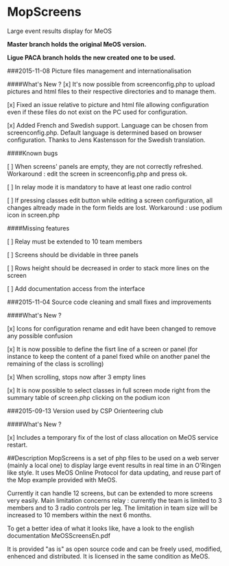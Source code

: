 # MopScreens
Large event results display for MeOS

**Master branch holds the original MeOS version.**

**Ligue PACA branch holds the new created one to be used.**

###2015-11-08 Picture files management and internationalisation

####What's New ?
[x] It's now possible from screenconfig.php to upload pictures and html files to their respective directories and to manage them.

[x] Fixed an issue relative to picture and html file allowing configuration even if these files do not exist on the PC used for configuration.

[x] Added French and Swedish support. Language can be chosen from screenconfig.php. Default language is determined based on browser configuration. Thanks to Jens Kastensson for the Swedish translation.

####Known bugs
		
[ ] When screens' panels are empty, they are not correctly refreshed. Workaround : edit the screen in screenconfig.php and press ok.

[ ] In relay mode it is mandatory to have at least one radio control

[ ] If pressing classes edit button while editing a screen configuration, all changes altready made in the form fields are lost. Workaround : use podium icon in screen.php
		
####Missing features

[ ] Relay must be extended to 10 team members

[ ] Screens should be dividable in three panels

[ ] Rows height should be decreased in order to stack more lines on the screen

[ ] Add documentation access from the interface

###2015-11-04 Source code cleaning and small fixes and improvements

####What's New ?

[x] Icons for configuration rename and edit have been changed to remove any possible confusion

[x] It is now possible to define the fisrt line of a screen or panel (for instance to keep the content of a panel fixed while on another panel the remaining of the class is scrolling)

[x] When scrolling, stops now after 3 empty lines

[x] It is now possible to select classes in full screen mode right from the summary table of screen.php clicking on the podium icon


###2015-09-13 Version used by CSP Orienteering club

####What's New ?

[x] Includes a temporary fix of the lost of class allocation on MeOS service restart.

##Description
MopScreens is a set of php files to be used on a web server (mainly a local one) to display large event results in real time in an O'Ringen like style. It uses MeOS Online Protocol for data updating, and reuse part of the Mop example provided with MeOS.

Currently it can handle 12 screens, but can be extended to more screens very easily. Main limitation concerns relay : currently the team is limited to 3 members and to 3 radio controls per leg. The limitation in team size will be increased to 10 members within the next 6 months.

To get a better idea of what it looks like, have a look to the english documentation MeOSScreensEn.pdf

It is provided "as is" as open source code and can be freely used, modified, enhenced and distributed. It is licensed in the same condition as MeOS.
